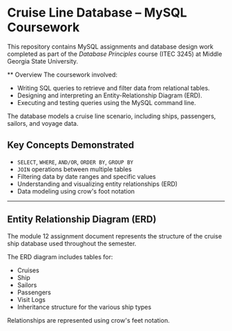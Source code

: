 # Cruise Line Database – MySQL Coursework

This repository contains MySQL assignments and database design work completed as part of the *Database Principles* course (ITEC 3245) at Middle Georgia State University.

** Overview
The coursework involved:
- Writing SQL queries to retrieve and filter data from relational tables.
- Designing and interpreting an Entity-Relationship Diagram (ERD).
- Executing and testing queries using the MySQL command line.

The database models a cruise line scenario, including ships, passengers, sailors, and voyage data.

## Key Concepts Demonstrated
- `SELECT`, `WHERE`, `AND/OR`, `ORDER BY`, `GROUP BY`
- `JOIN` operations between multiple tables
- Filtering data by date ranges and specific values
- Understanding and visualizing entity relationships (ERD)
- Data modeling using crow's foot notation

-----

## Entity Relationship Diagram (ERD)

The module 12 assignment document represents the structure of the cruise ship database used throughout the semester.

The ERD diagram includes tables for:
- Cruises
- Ship
- Sailors
- Passengers
- Visit Logs
- Inheritance structure for the various ship types

Relationships are represented using crow's feet notation. 
